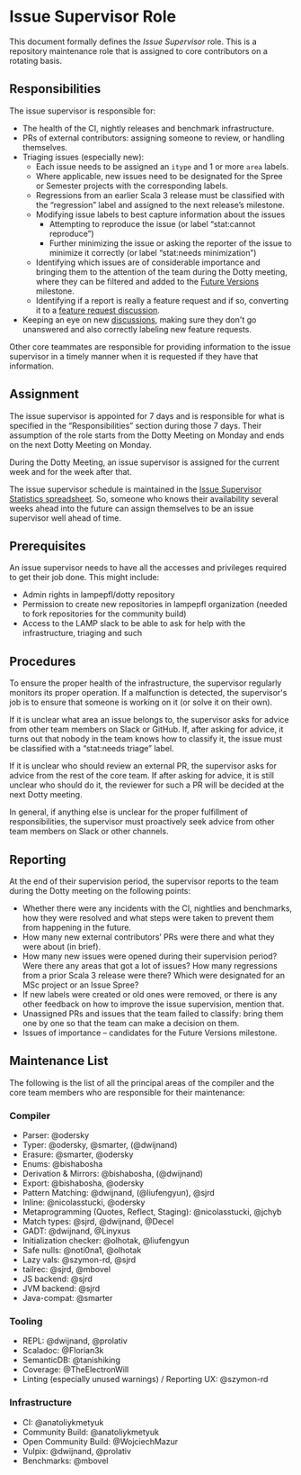 # Issue Supervisor Role

This document formally defines the _Issue Supervisor_ role. This is a repository maintenance role that is assigned to core contributors on a rotating basis.

## Responsibilities

The issue supervisor is responsible for:

- The health of the CI, nightly releases and benchmark infrastructure.
- PRs of external contributors: assigning someone to review, or handling themselves.
- Triaging issues (especially new):
  - Each issue needs to be assigned an `itype` and 1 or more `area` labels.
  - Where applicable, new issues need to be designated for the Spree or Semester projects with the corresponding labels.
  - Regressions from an earlier Scala 3 release must be classified with the “regression” label and assigned to the next release’s milestone.
  - Modifying issue labels to best capture information about the issues
    - Attempting to reproduce the issue (or label “stat:cannot reproduce”)
    - Further minimizing the issue or asking the reporter of the issue to minimize it correctly (or label “stat:needs minimization”)
  - Identifying which issues are of considerable importance and bringing them to the attention of the team during the Dotty meeting, where they can be filtered and added to the [Future Versions](https://github.com/lampepfl/dotty/milestone/46) milestone.
  - Identifying if a report is really a feature request and if so, converting it to
    a [feature request discussion](https://github.com/lampepfl/dotty/discussions/categories/feature-requests).
- Keeping an eye on new
[discussions](https://github.com/lampepfl/dotty/discussions), making sure they
don't go unanswered and also correctly labeling new feature requests.

Other core teammates are responsible for providing information to the issue supervisor in a timely manner when it is requested if they have that information.

## Assignment

The issue supervisor is appointed for 7 days and is responsible for what is specified in the “Responsibilities” section during those 7 days. Their assumption of the role starts from the Dotty Meeting on Monday and ends on the next Dotty Meeting on Monday.

During the Dotty Meeting, an issue supervisor is assigned for the current week and for the week after that.

The issue supervisor schedule is maintained in the [Issue Supervisor Statistics spreadsheet](https://docs.google.com/spreadsheets/d/19IAqNzHfJ9rsii3EsjIGwPz5BLTFJs_byGM3FprmX3E/edit?usp=sharing). So, someone who knows their availability several weeks ahead into the future can assign themselves to be an issue supervisor well ahead of time.

## Prerequisites

An issue supervisor needs to have all the accesses and privileges required to get their job done. This might include:

- Admin rights in lampepfl/dotty repository
- Permission to create new repositories in lampepfl organization (needed to fork repositories for the community build)
- Access to the LAMP slack to be able to ask for help with the infrastructure, triaging and such

## Procedures

To ensure the proper health of the infrastructure, the supervisor regularly monitors its proper operation. If a malfunction is detected, the supervisor's job is to ensure that someone is working on it (or solve it on their own).

If it is unclear what area an issue belongs to, the supervisor asks for advice from other team members on Slack or GitHub. If, after asking for advice, it turns out that nobody in the team knows how to classify it, the issue must be classified with a “stat:needs triage” label.

If it is unclear who should review an external PR, the supervisor asks for advice from the rest of the core team. If after asking for advice, it is still unclear who should do it, the reviewer for such a PR will be decided at the next Dotty meeting.

In general, if anything else is unclear for the proper fulfillment of responsibilities, the supervisor must proactively seek advice from other team members on Slack or other channels.

## Reporting

At the end of their supervision period, the supervisor reports to the team during the Dotty meeting on the following points:

- Whether there were any incidents with the CI, nightlies and benchmarks, how they were resolved and what steps were taken to prevent them from happening in the future.
- How many new external contributors’ PRs were there and what they were about (in brief).
- How many new issues were opened during their supervision period? Were there any areas that got a lot of issues? How many regressions from a prior Scala 3 release were there? Which were designated for an MSc project or an Issue Spree?
- If new labels were created or old ones were removed, or there is any other feedback on how to improve the issue supervision, mention that.
- Unassigned PRs and issues that the team failed to classify: bring them one by one so that the team can make a decision on them.
- Issues of importance – candidates for the Future Versions milestone.

## Maintenance List

The following is the list of all the principal areas of the compiler and the core team members who are responsible for their maintenance:

### Compiler
- Parser: @odersky
- Typer: @odersky, @smarter, (@dwijnand)
- Erasure: @smarter, @odersky
- Enums: @bishabosha
- Derivation & Mirrors: @bishabosha, (@dwijnand)
- Export: @bishabosha, @odersky
- Pattern Matching: @dwijnand, (@liufengyun), @sjrd
- Inline: @nicolasstucki, @odersky
- Metaprogramming (Quotes, Reflect, Staging): @nicolasstucki, @jchyb
- Match types: @sjrd, @dwijnand, @Decel
- GADT: @dwijnand, @Linyxus
- Initialization checker: @olhotak, @liufengyun
- Safe nulls: @noti0na1, @olhotak
- Lazy vals: @szymon-rd, @sjrd
- tailrec: @sjrd, @mbovel
- JS backend: @sjrd
- JVM backend: @sjrd
- Java-compat: @smarter

### Tooling
- REPL: @dwijnand, @prolativ
- Scaladoc: @Florian3k
- SemanticDB: @tanishiking
- Coverage: @TheElectronWill
- Linting (especially unused warnings) / Reporting UX: @szymon-rd

### Infrastructure
- CI: @anatoliykmetyuk
- Community Build: @anatoliykmetyuk
- Open Community Build: @WojciechMazur
- Vulpix: @dwijnand, @prolativ
- Benchmarks: @mbovel
